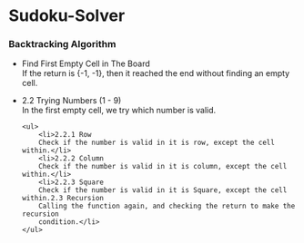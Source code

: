 # Sudoku-Solver

<h3>Backtracking Algorithm</h3>
<ul>
    <li>Find First Empty Cell in The Board</li>
    If the return is {-1, -1}, then it reached the end without finding an empty cell.
</ul>
<ul>
    <li>2.2 Trying Numbers (1 - 9)</li>
    In the first empty cell, we try which number is valid.

    <ul>
        <li>2.2.1 Row
        Check if the number is valid in it is row, except the cell within.</li>
        <li>2.2.2 Column
        Check if the number is valid in it is column, except the cell within.</li>
        <li>2.2.3 Square
        Check if the number is valid in it is Square, except the cell within.2.3 Recursion
        Calling the function again, and checking the return to make the recursion
        condition.</li>
    </ul>




</ul>
